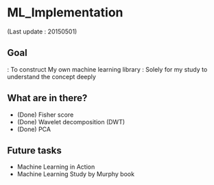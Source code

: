 # ML_Implementation
(Last update : 20150501) 
## Goal 
: To construct My own machine learning library 
: Solely for my study to understand the concept deeply 

## What are in there? 
* (Done) Fisher score 
* (Done) Wavelet decomposition (DWT) 
* (Done) PCA

## Future tasks 
* Machine Learning in Action 
* Machine Learning Study by Murphy book 
